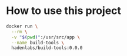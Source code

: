 # How to use this project

```bash
docker run \
  --rm \
  -v "$(pwd)":/usr/src/app \
  --name build-tools \
  hadenlabs/build-tools:0.0.0
```
